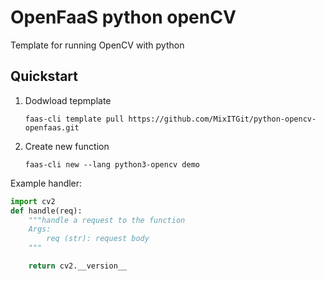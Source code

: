 # OpenFaaS python openCV

Template for running OpenCV with python
## Quickstart

1. Dodwload tepmplate
    ```
    faas-cli template pull https://github.com/MixITGit/python-opencv-openfaas.git
    ```
2. Create new function
    ```
    faas-cli new --lang python3-opencv demo
    ```

Example handler:

```python
import cv2
def handle(req):
    """handle a request to the function
    Args:
        req (str): request body
    """

    return cv2.__version__
```